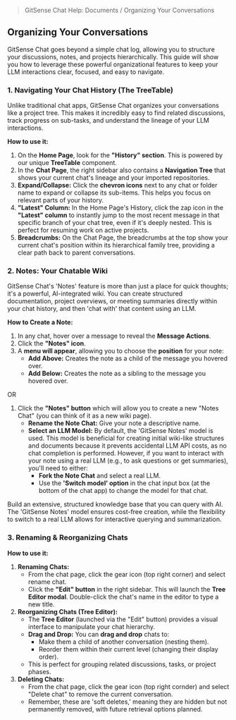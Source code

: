 <!--
Component: Organizing Your Conversations
Block-UUID: 4a5b6c7d-8e9f-0a1b-2c3d-4e5f6a7b8c9d
Parent-UUID: N/A
Version: 1.1.0
Description: Guides the user on organizing conversations, notes, and projects hierarchically using GitSense Chat's features.
Language: Markdown
Created-at: 2025-07-30T00:35:00.000Z
Authors: Gemini 2.5 Flash Thinking (v1.0.0), Gemini 2.5 Flash Thinking (v1.1.0)
-->


> GitSense Chat Help: Documents / Organizing Your Conversations

## Organizing Your Conversations

GitSense Chat goes beyond a simple chat log, allowing you to structure your discussions, notes, and projects hierarchically. This guide will show you how to leverage these powerful organizational features to keep your LLM interactions clear, focused, and easy to navigate.

### 1. Navigating Your Chat History (The TreeTable)

Unlike traditional chat apps, GitSense Chat organizes your conversations like a project tree. This makes it incredibly easy to find related discussions, track progress on sub-tasks, and understand the lineage of your LLM interactions.

**How to use it:**
1.  On the **Home Page**, look for the **"History" section**. This is powered by our unique **TreeTable** component.
2.  In the **Chat Page**, the right sidebar also contains a **Navigation Tree** that shows your current chat's lineage and your imported repositories.
3.  **Expand/Collapse:** Click the **chevron icons** next to any chat or folder name to expand or collapse its sub-items. This helps you focus on relevant parts of your history.
4.  **"Latest" Column:** In the Home Page's History, click the zap icon in the **"Latest" column** to instantly jump to the most recent message in that specific branch of your chat tree, even if it's deeply nested. This is perfect for resuming work on active projects.
5.  **Breadcrumbs:** On the Chat Page, the breadcrumbs at the top show your current chat's position within its hierarchical family tree, providing a clear path back to parent conversations.

### 2. Notes: Your Chatable Wiki

GitSense Chat's 'Notes' feature is more than just a place for quick thoughts; it's a powerful, AI-integrated wiki. You can create structured documentation, project overviews, or meeting summaries directly within your chat history, and then 'chat with' that content using an LLM.

**How to Create a Note:**

1.  In any chat, hover over a message to reveal the **Message Actions**.
2.  Click the **"Notes" icon**.
3.  A **menu will appear**, allowing you to choose the **position** for your note:
    *   **Add Above:** Creates the note as a child of the message you hovered over.
    *   **Add Below:** Creates the note as a sibling to the message you hovered over.

OR

1.  Click the **"Notes" button** which will allow you to create a new "Notes Chat" (you can think of it as a new wiki page).
    *   **Rename the Note Chat:** Give your note a descriptive name.
    *   **Select an LLM Model:** By default, the 'GitSense Notes' model is used. This model is beneficial for creating initial wiki-like structures and documents because it prevents accidental LLM API costs, as no chat completion is performed. However, if you want to interact with your note using a real LLM (e.g., to ask questions or get summaries), you'll need to either:
        *   **Fork the Note Chat** and select a real LLM.
        *   Use the **'Switch model' option** in the chat input box (at the bottom of the chat app) to change the model for that chat.

Build an extensive, structured knowledge base that you can query with AI. The 'GitSense Notes' model ensures cost-free creation, while the flexibility to switch to a real LLM allows for interactive querying and summarization.

### 3. Renaming & Reorganizing Chats

**How to use it:**
1.  **Renaming Chats:**
    *   From the chat page, click the gear icon (top right corner) and select rename chat.
    *   Click the **"Edit" button** in the right sidebar. This will launch the **Tree Editor modal**. Double-click the chat's name in the editor to type a new title.
2.  **Reorganizing Chats (Tree Editor):**
    *   The **Tree Editor** (launched via the "Edit" button) provides a visual interface to manipulate your chat hierarchy.
    *   **Drag and Drop:** You can **drag and drop** chats to:
        *   Make them a child of another conversation (nesting them).
        *   Reorder them within their current level (changing their display order).
    *   This is perfect for grouping related discussions, tasks, or project phases.
3.  **Deleting Chats:**
    *   From the chat page, click the gear icon (top right cornder) and select "Delete chat" to remove the current conversation.
    *   Remember, these are 'soft deletes,' meaning they are hidden but not permanently removed, with future retrieval options planned.
